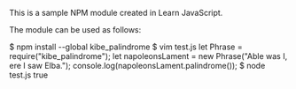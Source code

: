 This is a sample NPM module created in Learn JavaScript.

The module can be used as follows:

$ npm install --global kibe_palindrome
$ vim test.js
let Phrase = require("kibe_palindrome");
let napoleonsLament = new Phrase("Able was I, ere I saw Elba.");
console.log(napoleonsLament.palindrome());
$ node test.js
true
